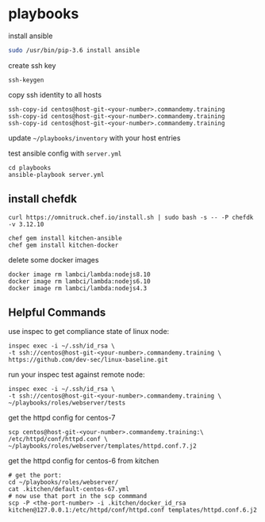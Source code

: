 # playbooks

install ansible

```bash
sudo /usr/bin/pip-3.6 install ansible
```

create ssh key

```
ssh-keygen
```

copy ssh identity to all hosts

```
ssh-copy-id centos@host-git-<your-number>.commandemy.training
ssh-copy-id centos@host-git-<your-number>.commandemy.training
ssh-copy-id centos@host-git-<your-number>.commandemy.training
```

update `~/playbooks/inventory` with your host <your-number> entries

test ansible config with `server.yml`

```
cd playbooks
ansible-playbook server.yml
```

## install chefdk

```
curl https://omnitruck.chef.io/install.sh | sudo bash -s -- -P chefdk -v 3.12.10
```

```
chef gem install kitchen-ansible
chef gem install kitchen-docker
```

delete some docker images

```
docker image rm lambci/lambda:nodejs8.10
docker image rm lambci/lambda:nodejs6.10
docker image rm lambci/lambda:nodejs4.3 
```

## Helpful Commands

use inspec to get compliance state of linux node: 

```
inspec exec -i ~/.ssh/id_rsa \
-t ssh://centos@host-git-<your-number>.commandemy.training \
https://github.com/dev-sec/linux-baseline.git
```

run your inspec test against remote node:

```
inspec exec -i ~/.ssh/id_rsa \
-t ssh://centos@host-git-<your-number>.commandemy.training \
~/playbooks/roles/webserver/tests
```

get the httpd config for centos-7

```
scp centos@host-git-<your-number>.commandemy.training:\
/etc/httpd/conf/httpd.conf \
~/playbooks/roles/webserver/templates/httpd.conf.7.j2
```

get the httpd config for centos-6 from kitchen

```
# get the port:
cd ~/playbooks/roles/webserver/
cat .kitchen/default-centos-67.yml
# now use that port in the scp commmand
scp -P <the-port-number> -i .kitchen/docker_id_rsa kitchen@127.0.0.1:/etc/httpd/conf/httpd.conf templates/httpd.conf.6.j2
```
